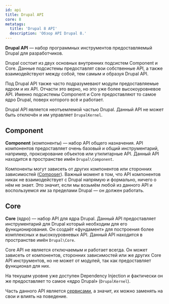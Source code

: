 ```yaml
---
id: api
title: Drupal API
core: 8
metatags:
  title: 'Drupal 8 API'
  description: 'Обзор API Drupal 8.'
---
```


**Drupal API** — набор программных инструментов предоставляемый Drupal для разработчиков.

Drupal состоит из двух основных внутренних подсистем Component и Core. Данные подсистемы предоставлят свои собственные API, а также взаимодействуют между собой, тем самым и образуя Drupal API.

Под Drupal API также часто подразумевают модули предоставляемые ядром и их API. Отчасти это верно, но это уже более высокоуровневое API. Именно подсистемы Component и Core предоставляют то самое ядро Drupal, поверх которого всё и работает.

Drupal API является неотъемлемой частью Drupal. Данный API не может быть отключён и им управляет `DrupalKernel`. 

## Component

**Component** (компоненты) — набор API общего назначения. API компонентов предоставляет очень базовый и общий инструментарий, например, проксирование объектов или утилитарные API. Данный API находится в пространстве имён `Drupal\Component`.

Компоненты могут зависеть от других компонентов или сторонних зависимостей ([Composer](../composer/composer.md)). Важный момент в том, что API компонентов никак не взаимодействует с Drupal напрямую и формально, ничего о нём не знает. Это значит, если мы возьмём любой из данного API и воспользуемся им за пределами Drupal — он должен работать.

## Core

**Core** (ядро) — набор API для ядра Drupal. Данный API предоставляет инструментарий для Drupal который необходим для его функционирования. Он создаёт «фундамент» для построения более комплексных и высокоуровневых API. Данный API находится в пространстве имён `Drupal\Core`.

Core API не является отключаемым и работает всегда. Он может зависеть от компонентов, сторонних зависимостей или же других Core API инструментов, но не может от модулей, так как предоставляет функционал для них.

На текущем уровне уже доступен Dependency Injection и фактически он же предоставляет то самое «ядро Drupal» (`DrupalKernel`).

Часть данного API является [сервисами](services/services.md), а значит, их можно заменять на свои и влиять на поведение.